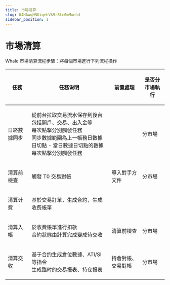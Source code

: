 ```yaml
---
title: 市場清算
slug: U4HAwqHNUiqehVk9r8tc0mMxnhd
sidebar_position: 1
---
```



# 市場清算

Whale 市場清算流程步驟：將每個市場進行下列流程操作

<table header_row="1">
<colgroup>
<col width="124"/>
<col width="468"/>
<col width="153"/>
<col width="131"/>
</colgroup>
<thead>
<tr><th><p>任務</p></th><th><p>任務说明</p></th><th><p>前置處理</p></th><th><p>是否分市場執行</p></th></tr>
</thead>
<tbody>
<tr><td><p>日終數據同步</p></td><td><p>從前台拉取交易流水保存到後台<br/>包括開戶、交易、出入金等<br/>每次點擊分別觸發任務<br/>同步數據範圍為上一帳務日數據日切點 - 當日數據日切點的數據<br/>每次點擊分別觸發任務</p></td><td></td><td><p>分市場</p></td></tr>
<tr><td><p>清算前檢查</p></td><td><p>觸發 T0 交易對帳</p></td><td><p>導入對手方文件</p></td><td><p>分市場</p></td></tr>
<tr><td><p>清算计費</p></td><td><p>基於交易訂單，生成合約，生成收费帳單</p></td><td></td><td></td></tr>
<tr><td><p>清算入帳</p></td><td><p>於收費帳單進行扣款<br/>合約狀態由計算完成變成待交收</p></td><td><p>清算前檢查</p></td><td><p>分市場</p></td></tr>
<tr><td><p>清算交收</p></td><td><p>基于合约生成倉位數據、ATI/SI 等指令<br/>生成臨时的交易报表、持仓报表</p></td><td><p>持倉對帳、交易對帳</p></td><td><p>分市場</p></td></tr>
</tbody>
</table>

